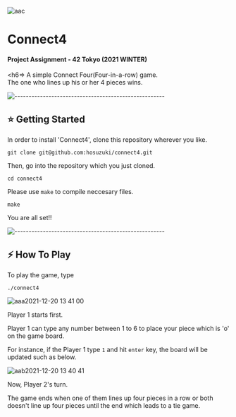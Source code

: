 ![aac](https://user-images.githubusercontent.com/81731043/146717457-f52c6240-35a0-41e9-894f-f9816a7f1eee.png)

<h1> Connect4 </h1>
<h4> Project Assignment - 42 Tokyo (2021 WINTER) </h4>

<h6=> A simple Connect Four(Four-in-a-row) game. <br>
The one who lines up his or her 4 pieces wins.</h6>

![-----------------------------------------------------](https://raw.githubusercontent.com/andreasbm/readme/master/assets/lines/rainbow.png)

<!-- GETTING STARTED -->
<h2 id="getting-started"> ⭐  Getting Started</h2>

In order to install 'Connect4', clone this repository wherever you like.
```
git clone git@github.com:hosuzuki/connect4.git
```
Then, go into the repository which you just cloned. 
```
cd connect4
```
Please use `make` to compile neccesary files.
```
make
```
You are all set!!

![-----------------------------------------------------](https://raw.githubusercontent.com/andreasbm/readme/master/assets/lines/rainbow.png)

<!-- HOW TO PLAY -->
<h2 id="how to play">  ⚡ How To Play</h2>

To play the game, type
```
./connect4
```
![aaa2021-12-20 13 41 00](https://user-images.githubusercontent.com/81731043/146713095-baa3a50a-0712-4d75-ac93-862c88bd85bd.png)

Player 1 starts first.

Player 1 can type any number between 1 to 6 to place your piece which is 'o' on the game board.

For instance, if the Player 1 type `1` and hit `enter` key, the board will be updated such as below.

![aab2021-12-20 13 40 41](https://user-images.githubusercontent.com/81731043/146713145-084d3144-cbf8-4467-b888-d9523761db0b.png)

Now, Player 2's turn. 

The game ends when one of them lines up four pieces in a row or both doesn't line up four pieces until the end which leads to a tie game.
